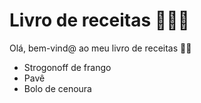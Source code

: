 # Livro de receitas 👨🏻‍🍳

Olá, bem-vind@ ao meu livro de receitas 👋🏻

 - Strogonoff de frango
 - Pavê
 - Bolo de cenoura